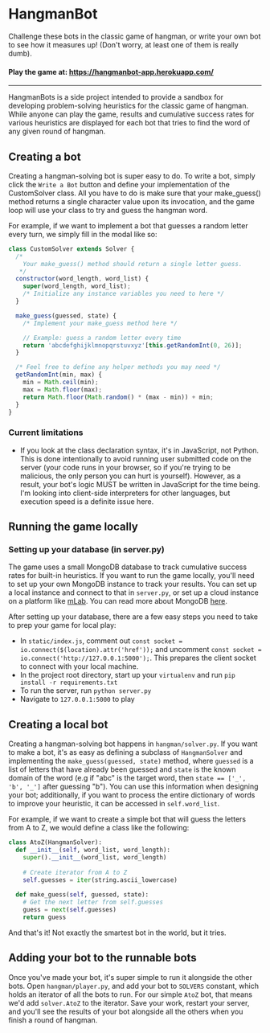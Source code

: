 # HangmanBot
Challenge these bots in the classic game of hangman, or write your own bot to see how it measures up! (Don't worry, at least one of them is really dumb).

#### Play the game at: https://hangmanbot-app.herokuapp.com/
---------------------
HangmanBots is a side project intended to provide a sandbox for developing problem-solving heuristics 
for the classic game of hangman. While anyone can play the game, results and cumulative success rates
for various heuristics are displayed for each bot that tries to find the word of any given round of
hangman. 

## Creating a bot
Creating a hangman-solving bot is super easy to do. To write a bot, simply click the `Write a Bot` button and
define your implementation of the CustomSolver class. All you have to do is make sure that your make_guess() method
returns a single character value upon its invocation, and the game loop will use your class to try and guess the
hangman word.

For example, if we want to implement a bot that guesses a random letter every turn, we simply fill in the modal like so:
```javascript
class CustomSolver extends Solver {
  /* 
    Your make_guess() method should return a single letter guess.
   */
  constructor(word_length, word_list) {
    super(word_length, word_list);
    /* Initialize any instance variables you need to here */
  }

  make_guess(guessed, state) {
    /* Implement your make_guess method here */

    // Example: guess a random letter every time
    return 'abcdefghijklmnopqrstuvxyz'[this.getRandomInt(0, 26)];
  }

  /* Feel free to define any helper methods you may need */
  getRandomInt(min, max) {
    min = Math.ceil(min);
    max = Math.floor(max);
    return Math.floor(Math.random() * (max - min)) + min;
  }
}
```

### Current limitations
* If you look at the class declaration syntax, it's in JavaScript, not Python. This is done intentionally to avoid running user submitted code on the server (your code runs in your browser, so if you're trying to be malicious, the only person you can hurt is yourself). However, as a result, your bot's logic MUST be written in JavaScript for the time being. I'm looking into client-side interpreters for other languages, but execution speed is a definite issue here.

## Running the game locally
### Setting up your database (in server.py)
The game uses a small MongoDB database to track cumulative success rates for built-in heuristics. If you want to run the
game locally, you'll need to set up your own MongoDB instance to track your results. You can set up a local instance and connect
to that in `server.py`, or set up a cloud instance on a platform like [mLab](https://mlab.com/). You can read more about MongoDB [here](https://docs.mongodb.com/manual/introduction/).

After setting up your database, there are a few easy steps you need to take to prep your game for local play:
* In `static/index.js`, comment out `const socket = io.connect($(location).attr('href'));` and uncomment
`const socket = io.connect('http://127.0.0.1:5000');`. This prepares the client socket to connect with your
local machine.
* In the project root directory, start up your `virtualenv` and run `pip install -r requirements.txt`
* To run the server, run `python server.py`
* Navigate to `127.0.0.1:5000` to play

## Creating a local bot
Creating a hangman-solving bot happens in `hangman/solver.py`. If you want to make a bot,
it's as easy as defining a subclass of `HangmanSolver` and implementing the `make_guess(guessed, state)` method, 
where `guessed` is a list of letters that have already been guessed and `state` is the known domain of the word (e.g if 
"abc" is the target word, then `state == ['_', 'b', '_']` after guessing "b"). You can use this information when designing
your bot; additionally, if you want to process the entire dictionary of words to improve your heuristic, it can be accessed
in `self.word_list`.

For example, if we want to create a simple bot that will guess the letters from A to Z, we would define a class like the following:
```python
class AtoZ(HangmanSolver):
  def __init__(self, word_list, word_length):
    super().__init__(word_list, word_length)
    
    # Create iterator from A to Z
    self.guesses = iter(string.ascii_lowercase)
  
  def make_guess(self, guessed, state):
    # Get the next letter from self.guesses
    guess = next(self.guesses)
    return guess
```
And that's it! Not exactly the smartest bot in the world, but it tries.

## Adding your bot to the runnable bots
Once you've made your bot, it's super simple to run it alongside the other
bots. Open `hangman/player.py`, and add your bot to `SOLVERS` constant, which
holds an iterator of all the bots to run. For our simple `AtoZ` bot, that means
we'd add `solver.AtoZ` to the iterator. Save your work, restart your server,
and you'll see the results of your bot alongside all the others when you finish
a round of hangman.
